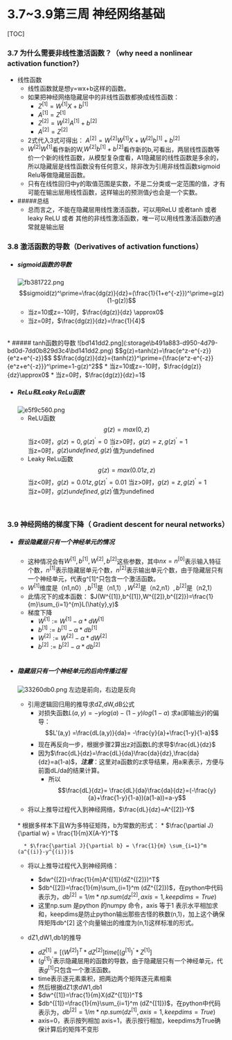 # 3.7~3.9第三周 神经网络基础
[TOC]

### 3.7 为什么需要非线性激活函数？（why need a nonlinear activation function?）
* 线性函数
	*  线性函数就是想y=wx+b这样的函数。
	*  如果把神经网络隐藏层中的非线性函数都换成线性函数：
		* $Z^{[1]}=W^{[1]}X+b^{[1]}$
		* $A^{[1]}=Z^{[1]}$
		* $Z^{[2]}=W^{[2]}A^{[1]}+b^{[2]}$
		* $A^{[2]}=Z^{[2]}$
	* 2式代入3式可得出：		$A^{[2]}=W^{[2]}W^{[1]}X+W^{[2]}b^{[1]}+b^{[2]}$
	* $W^{[2]}W^{[1]}$看作新的W,$W^{[2]}b^{[1]}+b^{[2]}$看作新的b,可看出，两层线性函数等价一个新的线性函数，从模型复杂度看，A1隐藏层的线性函数是多余的，所以隐藏层是线性函数没有任何意义，除非改为引用非线性函数sigmoid Relu等做隐藏层函数。
	* 只有在线性回归中y的取值范围是实数，不是二分类或一定范围的值，才有可能在输出层用线性函数，这样输出的预测值$\hat{y}$也会是一个实数。
* #####总结
	* 总而言之，不能在隐藏层用线性激活函数，可以用ReLU 或者tanh 或者leaky ReLU 或者
其他的非线性激活函数，唯一可以用线性激活函数的通常就是输出层

	
### 3.8 激活函数的导数（Derivatives of activation functions）
* ##### sigmoid函数的导数
	![fb381722.png](:storage\b491a883-d950-4d79-bd0d-7dd0b829d3c4\fb381722.png)
	$$sigmoid(z)^\prime=\frac{dg(z)}{dz}=(\frac{1}{1+e^{-z}})^\prime=g(z)(1-g(z))$$
	* 当z=10或z=-10时，$\frac{dg(z)}{dz} \approx0$
	* 当z=0时，$\frac{dg(z)}{dz}=\frac{1}{4}$
<br>
* ##### tanh函数的导数
	![bd141dd2.png](:storage\b491a883-d950-4d79-bd0d-7dd0b829d3c4\bd141dd2.png)
	$$g(z)=tanh(z)=\frac{e^z-e^{-z}}{e^z+e^{-z}}$$
	$$\frac{dg(z)}{dz}={tanh(z)}^\prime={\frac{e^z-e^{-z}}{e^z+e^{-z}}}^\prime=1-g(z)^2$$
	* 当z=10或z=-10时，$\frac{dg(z)}{dz}\approx0$
	* 当z=0时，$\frac{dg(z)}{dz}=1$

<br>

* ##### ReLu和Leaky ReLu函数
	![e5f9c560.png](:storage\b491a883-d950-4d79-bd0d-7dd0b829d3c4\e5f9c560.png)
	* ReLU函数
		$$g(z)=max(0,z)$$
		当z<0时，$g(z)=0,g(z)^\prime=0$
		当z>0时，$g(z)=z,g(z)^\prime=1$	
		当z=0时，$g(z)undefined,g(z)^\prime$值为undefined
	* Leaky ReLu函数
		$$g(z)=max(0.01z,z)$$
		当z<0时，$g(z)=0.01z,g(z)^\prime=0.01$
		当z>0时，$g(z)=z,g(z)^\prime=1$	
		当z=0时，$g(z)undefined,g(z)^\prime$值为undefined
		
<br>

### 3.9 神经网络的梯度下降（ Gradient descent for neural networks）

* ##### 假设隐藏层只有一个神经单元的情况
	* 这种情况会有$W^{[1]},b^{[1]},W^{[2]},b^{[2]}$这些参数，其中$nx=n^{[0]}$表示输入特征个数，$n^{[1]}$表示隐藏层单元个数，$n^{[2]}$表示输出单元个数，由于隐藏层只有一个神经单元，代表g^[1]^只包含一个激活函数。
	* $W^{[1]}$维度是（n1,n0）$,b^{[1]}$是（n1,1）$,W^{[2]}$是（n2,n1）$,b^{[2]}$是（n2,1）
	* 此情况下的成本函数：
		$J(W^{[1]},b^{[1]},W^{[2]},b^{[2]})=\frac{1}{m}\sum_{i=1}^{m}L(\hat{y},y)$
	* 梯度下降
		* $W^{[1]}:= W^{[1]}-\alpha*d W^{[1]}$
		* $b^{[1]}:= b^{[1]}-\alpha*d b^{[1]}$
		* $W^{[2]}:= W^{[2]}-\alpha*d W^{[2]}$
		* $b^{[2]}:= b^{[2]}-\alpha*d b^{[2]}$
	
	<br>
	
* ##### 隐藏层只有一个神经单元的后向传播过程
	![33260db0.png](:storage\b491a883-d950-4d79-bd0d-7dd0b829d3c4\33260db0.png)
	左边是前向，右边是反向
	* 引用逻辑回归用的推导求dZ,dW,dB公式
		* 对损失函数$L(a,y) = -ylog(a) - (1-y)log(1 -a)$ 求a(即输出$\hat{y}$)的偏导：
		$$L'(a,y) =\frac{dL(a,y)}{da}= -\frac{y}{a}+\frac{1-y}{1-a}$$
		* 现在再反向一步，根据步骤2算出z对函数L的求导$\frac{dL}{dz}$
		* 因为$\frac{dL}{dz}=\frac{dL}{da}\frac{da}{dz},\frac{da}{dz}=a(1-a)$，***注意***：这里对a函数的z求导结果，用a来表示，方便与前面dL/da的结果计算。
			* 所以
			$$\frac{dL}{dz}= \frac{dL}{da}\frac{da}{dz}=(-\frac{y}{a}+\frac{1-y}{1-a})(a(1-a))=a-y$$
	* 将以上推导过程代入到神经网络，$\frac{dL}{dz}=A^{[2]}-Y$
	<br>
	* 根据多样本下且W为多特征矩阵，b为常数的形式：
		* $\frac{\partial J}{\partial w} = \frac{1}{m}X(A-Y)^T$

		* $\frac{\partial J}{\partial b} = \frac{1}{m} \sum_{i=1}^m (a^{(i)}-y^{(i)})$
	* 将以上推导过程代入到神经网络：
		* $dw^{[2]}=\frac{1}{m}A^{[1]}(dZ^{[2]})^T$
		* $db^{[2]}=\frac{1}{m}\sum_{i=1}^m (dZ^{[2]})$，在python中代码表示为，$db^{[2]}=1/m*np.sum(dz^{[2]},axis=1,keepdims=True)$
		* 这里np.sum 是python 的numpy 命令，axis 等于1 表示水平相加求和，keepdims是防止python输出那些古怪的秩数(n,1)，加上这个确保阵矩阵db^[2] 这个向量输出的维度为(n,1)这样标准的形式。
	
	*  dZ1,dW1,db1的推导 
		* $dZ^{[1]}=[(W^{[2]})^T*dZ^{[2]} ] time [(g^{[1]})^\prime*Z^{[1]}]$
		* $(g^{[1]})^\prime$表示隐藏层用的函数的导数，由于隐藏层只有一个神经单元，代表$g^{[1]}$只包含一个激活函数。
		* time表示逐元素乘积，把两边两个矩阵逐元素相乘
		* 然后根据dZ1求dW1,db1
		* $dw^{[1]}=\frac{1}{m}X(dZ^{[1]})^T$
		*  $db^{[1]}=\frac{1}{m}\sum_{i=1}^m (dZ^{[1]})$，在python中代码表示为，$db^{[2]}=1/m*np.sum(dz^{[1]},axis=1,keepdims=True)$
		* axis=0，表示按列相加 axis=1，表示按行相加，keepdims为True确保计算后的矩阵不变形
<!--stackedit_data:
eyJoaXN0b3J5IjpbMTU2OTk5NTAzNV19
-->